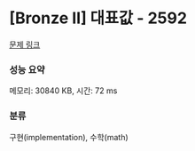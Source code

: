 # [Bronze II] 대표값 - 2592 

[문제 링크](https://www.acmicpc.net/problem/2592) 

### 성능 요약

메모리: 30840 KB, 시간: 72 ms

### 분류

구현(implementation), 수학(math)

